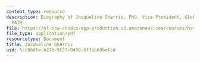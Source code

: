 ```yaml
---
content_type: resource
description: Biography of Jacqueline Sherris, PhD. Vice President, Global Programs,
  PATH.
file: https://ol-ocw-studio-app-production.s3.amazonaws.com/courses/hst-939-designing-and-sustaining-technology-innovation-for-global-health-practice-spring-2008/5cc868feb27695279d986f7bb686efcd_jacqueline_bio.pdf
file_type: application/pdf
resourcetype: Document
title: Jacqueline Sherris
uid: 5cc868fe-b276-9527-9d98-6f7bb686efcd
---
```

